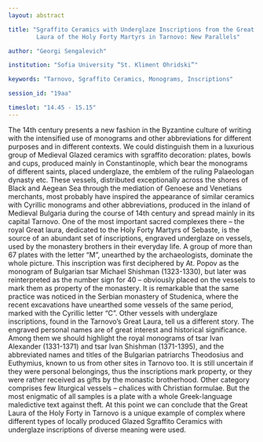```yaml
---
layout: abstract

title: "Sgraffito Ceramics with Underglaze Inscriptions from the Great
        Laura of the Holy Forty Martyrs in Tarnovo: New Parallels"

author: "Georgi Sengalevich"

institution: "Sofia University “St. Kliment Ohridski”"

keywords: "Tarnovo, Sgraffito Ceramics, Monograms, Inscriptions"

session_id: "19aa"

timeslot: "14.45 - 15.15"
---
```


The 14th century presents a new fashion in the Byzantine culture of
writing with the intensified use of monograms and other abbreviations
for different purposes and in different contexts. We could distinguish
them in a luxurious group of Medieval Glazed ceramics with sgraffito
decoration: plates, bowls and cups, produced mainly in Constantinople,
which bear the monograms of different saints, placed underglaze, the
emblem of the ruling Palaeologan dynasty etc. These vessels,
distributed exceptionally across the shores of Black and Aegean Sea
through the mediation of Genoese and Venetians merchants, most
probably have inspired the appearance of similar ceramics with
Cyrillic monograms and other abbreviations, produced in the inland of
Medieval Bulgaria during the course of 14th century and spread mainly
in its capital Tarnovo. One of the most important sacred complexes
there – the royal Great laura, dedicated to the Holy Forty Martyrs of
Sebaste, is the source of an abundant set of inscriptions, engraved
underglaze on vessels, used by the monastery brothers in their
everyday life. A group of more than 67 plates with the letter “M”,
unearthed by the archaeologists, dominate the whole picture. This
inscription was first deciphered by At. Popov as the monogram of
Bulgarian tsar Michael Shishman (1323-1330), but later was
reinterpreted as the number sign for 40 – obviously placed on the
vessels to mark them as property of the monastery. It is remarkable
that the same practice was noticed in the Serbian monastery of
Studenica, where the recent excavations have unearthed some vessels of
the same period, marked with the Cyrillic letter “C”. Other vessels
with underglaze inscriptions, found in the Tarnovo’s Great Laura, tell
us a different story. The engraved personal names are of great
interest and historical significance. Among them we should highlight
the royal monograms of tsar Ivan Alexander (1331-1371) and tsar Ivan
Shishman (1371-1395), and the abbreviated names and titles of the
Bulgarian patriarchs Theodosius and Euthymius, known to us from other
sites in Tarnovo too. It is still uncertain if they were personal
belongings, thus the inscriptions mark property, or they were rather
received as gifts by the monastic brotherhood. Other category
comprises few liturgical vessels – chalices with Christian
formulae. But the most enigmatic of all samples is a plate with a
whole Greek-language maledictive text against theft. At this point we
can conclude that the Great Laura of the Holy Forty in Tarnovo is a
unique example of complex where different types of locally produced
Glazed Sgraffito Ceramics with underglaze inscriptions of diverse
meaning were used.
